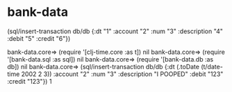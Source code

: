 # bank-data




 (sql/insert-transaction db/db {:dt "1" :account "2" :num "3" :description "4" :debit "5" :credit "6"})



bank-data.core=> (require '[clj-time.core :as t])
nil
bank-data.core=> (require '[bank-data.sql :as sql])
nil
bank-data.core=> (require '[bank-data.db :as db])
nil
bank-data.core=> (sql/insert-transaction db/db {:dt (.toDate (t/date-time 2002 2 3)) :account "2" :num "3" :description "I POOPED" :debit "123" :credit "123"})
1

